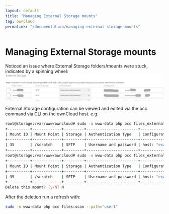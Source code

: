 ```yaml
---
layout: default
title: "Managing External Storage mounts"
tag: ownCloud
permalink: "/documentation/managing-external-storage-mounts"
---
```


# Managing External Storage mounts 

Noticed an issue where External Storage folders/mounts were stuck, indicated by a spinning wheel:
![ownCloud External Storage](/assets/ownCloud-external_mounts.jpg)

External Storage configuration can be viewed and edited via the occ command via CLI on the ownCloud host. 
e.g. 
```bash
root@storage:/var/www/owncloud# sudo -u www-data php occ files_external:list user1
+----------+-------------+---------+-----------------------+-------------------------------------------------------------------------------+---------+
| Mount ID | Mount Point | Storage | Authentication Type   | Configuration                                                                 | Options |
+----------+-------------+---------+-----------------------+-------------------------------------------------------------------------------+---------+
| 35       | /scratch    | SFTP    | Username and password | host: "example.com", password: "***", root: "\/scratch\/user1", user: "user1" |         |
+----------+-------------+---------+-----------------------+-------------------------------------------------------------------------------+---------+
root@storage:/var/www/owncloud# sudo -u www-data php occ files_external:delete 35
+----------+-------------+---------+-----------------------+-------------------------------------------------------------------------------+---------+------------------+-------------------+
| Mount ID | Mount Point | Storage | Authentication Type   | Configuration                                                                 | Options | Applicable Users | Applicable Groups |
+----------+-------------+---------+-----------------------+-------------------------------------------------------------------------------+---------+------------------+-------------------+
| 35       | /scratch    | SFTP    | Username and password | host: "example.com", password: "***", root: "\/scratch\/user1", user: "user1" |         | user1            |                   |
+----------+-------------+---------+-----------------------+-------------------------------------------------------------------------------+---------+------------------+-------------------+
Delete this mount? [y/N] N
```

After the deletion run a refresh with:
```bash
sudo -u www-data php occ files:scan --path="user1"
```
